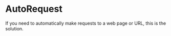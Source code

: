 # AutoRequest
If you need to automatically make requests to a web page or URL, this is the solution.
